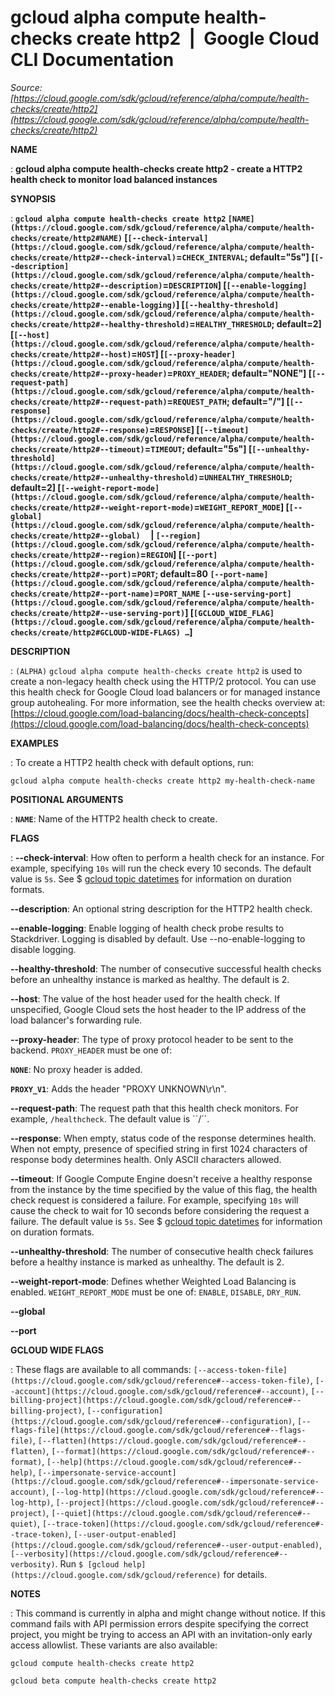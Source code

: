 # gcloud alpha compute health-checks create http2  |  Google Cloud CLI Documentation

*Source: [https://cloud.google.com/sdk/gcloud/reference/alpha/compute/health-checks/create/http2](https://cloud.google.com/sdk/gcloud/reference/alpha/compute/health-checks/create/http2)*

**NAME**

: **gcloud alpha compute health-checks create http2 - create a HTTP2 health check to monitor load balanced instances**

**SYNOPSIS**

: **`gcloud alpha compute health-checks create http2` `[NAME](https://cloud.google.com/sdk/gcloud/reference/alpha/compute/health-checks/create/http2#NAME)` [`[--check-interval](https://cloud.google.com/sdk/gcloud/reference/alpha/compute/health-checks/create/http2#--check-interval)`=`CHECK_INTERVAL`; default="5s"] [`[--description](https://cloud.google.com/sdk/gcloud/reference/alpha/compute/health-checks/create/http2#--description)`=`DESCRIPTION`] [`[--enable-logging](https://cloud.google.com/sdk/gcloud/reference/alpha/compute/health-checks/create/http2#--enable-logging)`] [`[--healthy-threshold](https://cloud.google.com/sdk/gcloud/reference/alpha/compute/health-checks/create/http2#--healthy-threshold)`=`HEALTHY_THRESHOLD`; default=2] [`[--host](https://cloud.google.com/sdk/gcloud/reference/alpha/compute/health-checks/create/http2#--host)`=`HOST`] [`[--proxy-header](https://cloud.google.com/sdk/gcloud/reference/alpha/compute/health-checks/create/http2#--proxy-header)`=`PROXY_HEADER`; default="NONE"] [`[--request-path](https://cloud.google.com/sdk/gcloud/reference/alpha/compute/health-checks/create/http2#--request-path)`=`REQUEST_PATH`; default="/"] [`[--response](https://cloud.google.com/sdk/gcloud/reference/alpha/compute/health-checks/create/http2#--response)`=`RESPONSE`] [`[--timeout](https://cloud.google.com/sdk/gcloud/reference/alpha/compute/health-checks/create/http2#--timeout)`=`TIMEOUT`; default="5s"] [`[--unhealthy-threshold](https://cloud.google.com/sdk/gcloud/reference/alpha/compute/health-checks/create/http2#--unhealthy-threshold)`=`UNHEALTHY_THRESHOLD`; default=2] [`[--weight-report-mode](https://cloud.google.com/sdk/gcloud/reference/alpha/compute/health-checks/create/http2#--weight-report-mode)`=`WEIGHT_REPORT_MODE`] [`[--global](https://cloud.google.com/sdk/gcloud/reference/alpha/compute/health-checks/create/http2#--global)`     | `[--region](https://cloud.google.com/sdk/gcloud/reference/alpha/compute/health-checks/create/http2#--region)`=`REGION`] [`[--port](https://cloud.google.com/sdk/gcloud/reference/alpha/compute/health-checks/create/http2#--port)`=`PORT`; default=80 `[--port-name](https://cloud.google.com/sdk/gcloud/reference/alpha/compute/health-checks/create/http2#--port-name)`=`PORT_NAME` `[--use-serving-port](https://cloud.google.com/sdk/gcloud/reference/alpha/compute/health-checks/create/http2#--use-serving-port)`] [`[GCLOUD_WIDE_FLAG](https://cloud.google.com/sdk/gcloud/reference/alpha/compute/health-checks/create/http2#GCLOUD-WIDE-FLAGS) …`]**

**DESCRIPTION**

: `(ALPHA)` `gcloud alpha compute health-checks create
http2` is used to create a non-legacy health check using the HTTP/2
protocol. You can use this health check for Google Cloud load balancers or for
managed instance group autohealing. For more information, see the health checks
overview at: [https://cloud.google.com/load-balancing/docs/health-check-concepts](https://cloud.google.com/load-balancing/docs/health-check-concepts)

**EXAMPLES**

: To create a HTTP2 health check with default options, run:

```
gcloud alpha compute health-checks create http2 my-health-check-name
```

**POSITIONAL ARGUMENTS**

: **`NAME`**:
Name of the HTTP2 health check to create.

**FLAGS**

: **--check-interval**:
How often to perform a health check for an instance. For example, specifying
``10s`` will run the check every 10 seconds.
The default value is ``5s``. See $ [gcloud topic datetimes](https://cloud.google.com/sdk/gcloud/reference/topic/datetimes) for
information on duration formats.

**--description**:
An optional string description for the HTTP2 health check.

**--enable-logging**:
Enable logging of health check probe results to Stackdriver. Logging is disabled
by default.
Use --no-enable-logging to disable logging.

**--healthy-threshold**:
The number of consecutive successful health checks before an unhealthy instance
is marked as healthy. The default is 2.

**--host**:
The value of the host header used for the health check. If unspecified, Google
Cloud sets the host header to the IP address of the load balancer's forwarding
rule.

**--proxy-header**:
The type of proxy protocol header to be sent to the backend.
`PROXY_HEADER` must be one of:

**`NONE`**:
No proxy header is added.

**`PROXY_V1`**:
Adds the header "PROXY UNKNOWN\r\n".

**--request-path**:
The request path that this health check monitors. For example,
``/healthcheck``. The default value is
``/´´.

**--response**:
When empty, status code of the response determines health. When not empty,
presence of specified string in first 1024 characters of response body
determines health. Only ASCII characters allowed.

**--timeout**:
If Google Compute Engine doesn't receive a healthy response from the instance by
the time specified by the value of this flag, the health check request is
considered a failure. For example, specifying
``10s`` will cause the check to wait for 10
seconds before considering the request a failure. The default value is
``5s``. See $ [gcloud topic datetimes](https://cloud.google.com/sdk/gcloud/reference/topic/datetimes) for
information on duration formats.

**--unhealthy-threshold**:
The number of consecutive health check failures before a healthy instance is
marked as unhealthy. The default is 2.

**--weight-report-mode**:
Defines whether Weighted Load Balancing is enabled.
`WEIGHT_REPORT_MODE` must be one of: `ENABLE`,
`DISABLE`, `DRY_RUN`.

**--global**

**--port**

**GCLOUD WIDE FLAGS**

: These flags are available to all commands: `[--access-token-file](https://cloud.google.com/sdk/gcloud/reference#--access-token-file)`,
`[--account](https://cloud.google.com/sdk/gcloud/reference#--account)`, `[--billing-project](https://cloud.google.com/sdk/gcloud/reference#--billing-project)`,
`[--configuration](https://cloud.google.com/sdk/gcloud/reference#--configuration)`,
`[--flags-file](https://cloud.google.com/sdk/gcloud/reference#--flags-file)`,
`[--flatten](https://cloud.google.com/sdk/gcloud/reference#--flatten)`, `[--format](https://cloud.google.com/sdk/gcloud/reference#--format)`, `[--help](https://cloud.google.com/sdk/gcloud/reference#--help)`, `[--impersonate-service-account](https://cloud.google.com/sdk/gcloud/reference#--impersonate-service-account)`,
`[--log-http](https://cloud.google.com/sdk/gcloud/reference#--log-http)`,
`[--project](https://cloud.google.com/sdk/gcloud/reference#--project)`, `[--quiet](https://cloud.google.com/sdk/gcloud/reference#--quiet)`, `[--trace-token](https://cloud.google.com/sdk/gcloud/reference#--trace-token)`, `[--user-output-enabled](https://cloud.google.com/sdk/gcloud/reference#--user-output-enabled)`,
`[--verbosity](https://cloud.google.com/sdk/gcloud/reference#--verbosity)`.
Run `$ [gcloud help](https://cloud.google.com/sdk/gcloud/reference)` for details.

**NOTES**

: This command is currently in alpha and might change without notice. If this
command fails with API permission errors despite specifying the correct project,
you might be trying to access an API with an invitation-only early access
allowlist. These variants are also available:

```
gcloud compute health-checks create http2
```

```
gcloud beta compute health-checks create http2
```
